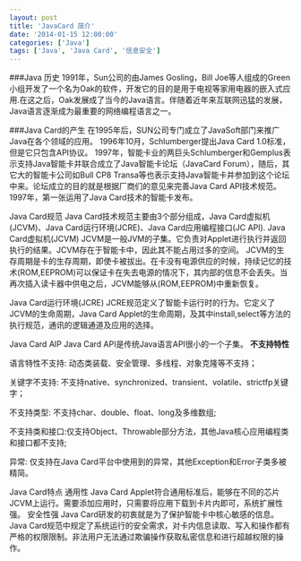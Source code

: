 ```yaml
---
layout: post
title: 'JavaCard 简介'
date: '2014-01-15 12:00:00'
categories: ['Java']
tags: ['Java', 'Java Card', '信息安全']
---
```


###Java 历史
1991年，Sun公司的由James Gosling，Bill Joe等人组成的Green小组开发了一个名为Oak的软件，开发它的目的是用于电视等家用电器的嵌入式应用.在这之后，Oak发展成了当今的Java语言。伴随着近年来互联网迅猛的发展，Java语言逐渐成为最重要的网络编程语言之一。
<!--more-->
###Java Card的产生
在1995年后，SUN公司专门成立了JavaSoft部门来推广Java在各个领域的应用。
1996年10月，Schlumberger提出Java Card 1.0标准，但是它只包含API协议。
1997年，智能卡业的两巨头Schlumberger和Gemplus表示支持Java智能卡并联合成立了Java智能卡论坛（JavaCard Forum），随后，其它大的智能卡公司如Bull CP8 Transa等也表示支持Java智能卡并参加到这个论坛中来。论坛成立的目的就是根据厂商们的意见来完善Java Card API技术规范。
1997年，第一张运用了Java Card技术的智能卡发布。

Java Card规范
Java Card技术规范主要由3个部分组成，Java Card虚拟机(JCVM)、Java Card运行环境(JCRE)、Java Card应用编程接口(JC API).
Java Card虚拟机(JCVM)
JCVM是一般JVM的子集。它负责对Applet进行执行并返回执行的结果。JCVM存在于智能卡中，因此其不能占用过多的空间。
JCVM的生存周期是卡的生存周期，即使卡被拔出。在卡没有电源供应的时候，持续记忆的技术(ROM,EEPROM)可以保证卡在失去电源的情况下，其内部的信息不会丢失。当再次插入读卡器中供电之后，JCVM能够从(ROM,EEPROM)中重新恢复。

Java Card运行环境(JCRE)
JCRE规范定义了智能卡运行时的行为。它定义了JCVM的生命周期，Java Card Applet的生命周期，及其中install,select等方法的执行规范，通讯的逻辑通道及应用的选择。

Java Card AIP
Java Card API是传统Java语言API很小的一个子集。
**不支持特性**

语言特性不支持: 动态类装载、安全管理、多线程、对象克隆等不支持；

关键字不支持: 不支持native、synchronized、transient、volatile、strictfp关键字；

不支持类型: 不支持char、double、float、long及多维数组;

不支持类和接口:仅支持Object、Throwable部分方法，其他Java核心应用编程类和接口都不支持;

异常: 仅支持在Java Card平台中使用到的异常，其他Exception和Error子类多被精简。

Java Card特点
通用性
Java Card Applet符合通用标准后，能够在不同的芯片JCVM上运行。需要添加应用时，只需要将应用下载到卡片内即可，系统扩展性强。
安全性强
Java Card研发的初衷就是为了保护智能卡中核心敏感的信息。Java Card规范中规定了系统运行的安全需求，对卡内信息读取、写入和操作都有严格的权限限制。非法用户无法通过欺骗操作获取私密信息和进行超越权限的操作。
